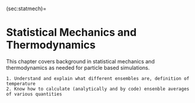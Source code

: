 (sec:statmech)=
# Statistical Mechanics and Thermodynamics

This chapter covers background in statistical mechanics and thermodynamics as needed for particle based simulations.

```{learningoutcome} Statistical Mechanics and Thermodynamics
1. Understand and explain what different ensembles are, definition of temperature
2. Know how to calculate (analytically and by code) ensenble averages of various quantities
```

```{tableofcontents}
```
